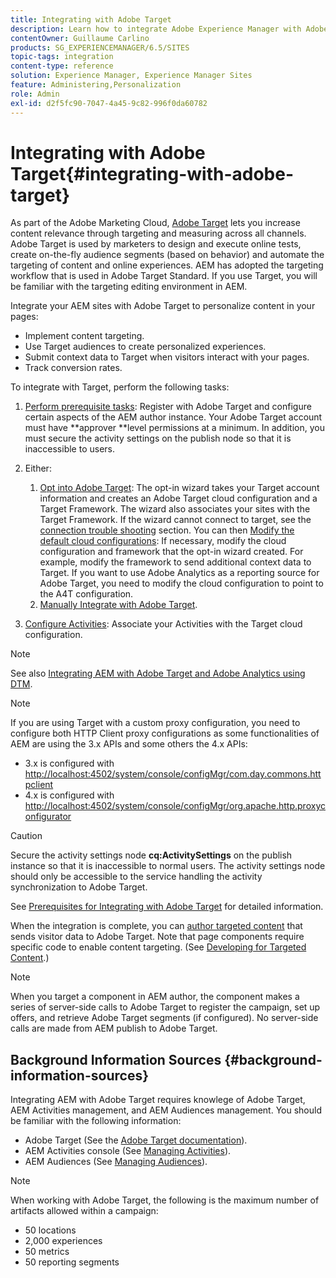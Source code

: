 ```yaml
---
title: Integrating with Adobe Target
description: Learn how to integrate Adobe Experience Manager with Adobe Target.
contentOwner: Guillaume Carlino
products: SG_EXPERIENCEMANAGER/6.5/SITES
topic-tags: integration
content-type: reference
solution: Experience Manager, Experience Manager Sites
feature: Administering,Personalization
role: Admin
exl-id: d2f5fc90-7047-4a45-9c82-996f0da60782
---
```

# Integrating with Adobe Target{#integrating-with-adobe-target}

As part of the Adobe Marketing Cloud, [Adobe Target](https://www.adobe.com/ro/solutions/testing-targeting/testandtarget.html) lets you increase content relevance through targeting and measuring across all channels. Adobe Target is used by marketers to design and execute online tests, create on-the-fly audience segments (based on behavior) and automate the targeting of content and online experiences. AEM has adopted the targeting workflow that is used in Adobe Target Standard. If you use Target, you will be familiar with the targeting editing environment in AEM.

Integrate your AEM sites with Adobe Target to personalize content in your pages:

* Implement content targeting.
* Use Target audiences to create personalized experiences.
* Submit context data to Target when visitors interact with your pages.
* Track conversion rates.

To integrate with Target, perform the following tasks:

1. [Perform prerequisite tasks](/help/sites-administering/target-requirements.md): Register with Adobe Target and configure certain aspects of the AEM author instance. Your Adobe Target account must have **approver **level permissions at a minimum. In addition, you must secure the activity settings on the publish node so that it is inaccessible to users.

1. Either:

    1. [Opt into Adobe Target](/help/sites-administering/opt-in.md): The opt-in wizard takes your Target account information and creates an Adobe Target cloud configuration and a Target Framework. The wizard also associates your sites with the Target Framework. If the wizard cannot connect to target, see the [connection trouble shooting](/help/sites-administering/target-configuring.md#troubleshooting-target-connection-problems) section. You can then [Modify the default cloud configurations](/help/sites-administering/target-configuring.md#modifying-the-opt-in-wizard-configurations): If necessary, modify the cloud configuration and framework that the opt-in wizard created. For example, modify the framework to send additional context data to Target. If you want to use Adobe Analytics as a reporting source for Adobe Target, you need to modify the cloud configuration to point to the A4T configuration.
    1. [Manually Integrate with Adobe Target](/help/sites-administering/target-configuring.md#manually-integrating-with-adobe-target).

1. [Configure Activities](/help/sites-authoring/activitylib.md): Associate your Activities with the Target cloud configuration.

>[!NOTE]
>
>See also [Integrating AEM with Adobe Target and Adobe Analytics using DTM](https://helpx.adobe.com/experience-manager/using/integrate-digital-marketing-solutions.html).

>[!NOTE]
>
>If you are using Target with a custom proxy configuration, you need to configure both HTTP Client proxy configurations as some functionalities of AEM are using the 3.x APIs and some others the 4.x APIs:
>
>* 3.x is configured with [http://localhost:4502/system/console/configMgr/com.day.commons.httpclient](http://localhost:4502/system/console/configMgr/com.day.commons.httpclient)
>* 4.x is configured with [http://localhost:4502/system/console/configMgr/org.apache.http.proxyconfigurator](http://localhost:4502/system/console/configMgr/org.apache.http.proxyconfigurator)
>

>[!CAUTION]
>
>Secure the activity settings node **cq:ActivitySettings** on the publish instance so that it is inaccessible to normal users. The activity settings node should only be accessible to the service handling the activity synchronization to Adobe Target.
>
>See [Prerequisites for Integrating with Adobe Target](/help/sites-administering/target-requirements.md#securing-the-activity-settings-node) for detailed information.

When the integration is complete, you can [author targeted content](/help/sites-authoring/content-targeting-touch.md) that sends visitor data to Adobe Target. Note that page components require specific code to enable content targeting. (See [Developing for Targeted Content](/help/sites-developing/target.md).)

>[!NOTE]
>
>When you target a component in AEM author, the component makes a series of server-side calls to Adobe Target to register the campaign, set up offers, and retrieve Adobe Target segments (if configured). No server-side calls are made from AEM publish to Adobe Target.

## Background Information Sources {#background-information-sources}

Integrating AEM with Adobe Target requires knowlege of Adobe Target, AEM Activities management, and AEM Audiences management. You should be familiar with the following information:

* Adobe Target (See the [Adobe Target documentation](https://experienceleague.adobe.com/docs/target/using/target-home.html)).
* AEM Activities console (See [Managing Activities](/help/sites-authoring/activitylib.md)).
* AEM Audiences (See [Managing Audiences](/help/sites-authoring/managing-audiences.md)).

>[!NOTE]
>
>When working with Adobe Target, the following is the maximum number of artifacts allowed within a campaign:
>
>* 50 locations
>* 2,000 experiences
>* 50 metrics
>* 50 reporting segments
>
